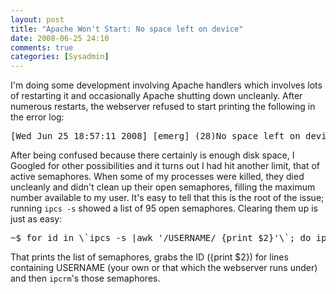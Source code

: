 ```yaml
---
layout: post
title: "Apache Won't Start: No space left on device"
date: 2008-06-25 24:10
comments: true
categories: [Sysadmin]
---
```

I'm doing some development involving Apache handlers which involves lots of restarting it and occasionally Apache shutting down uncleanly.  After numerous restarts, the webserver refused to start printing the following in the error log:

<pre>
[Wed Jun 25 18:57:11 2008] [emerg] (28)No space left on device: Couldn't create accept lock
</pre>

After being confused because there certainly is enough disk space, I Googled for other possibilities and it turns out I had hit another limit, that of active semaphores.  When some of my processes were killed, they died uncleanly and didn't clean up their open semaphores, filling the maximum number available to my user.  It's easy to tell that this is the root of the issue; running `ipcs -s` showed a list of 95 open semaphores.  Clearing them up is just as easy:

<pre>
~$ for id in \`ipcs -s |awk '/USERNAME/ {print $2}'\`; do ipcrm -s $id; done
</pre>

That prints the list of semaphores, grabs the ID ({print $2}) for lines containing USERNAME (your own or that which the webserver runs under) and then `ipcrm`'s those semaphores.
